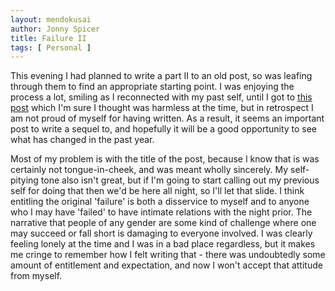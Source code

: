 ```yaml
---
layout: mendokusai
author: Jonny Spicer
title: Failure II
tags: [ Personal ]
---
```

This evening I had planned to write a part II to an old post, so was leafing through them to find an appropriate starting point. I was 
enjoying the process a lot, smiling as I reconnected with my past self, until I got to [this post](https://jonnyspicer.com/mendokusai/2018/03/30/failure)
which I'm sure I thought was harmless at the time, but in retrospect I am not proud of myself for having written. As a result, it seems an important 
post to write a sequel to, and hopefully it will be a good opportunity to see what has changed in the past year.

Most of my problem is with the title of the post, because I know that is was certainly not tongue-in-cheek, and was meant wholly sincerely. My 
self-pitying tone also isn't great, but if I'm going to start calling out my previous self for doing that then we'd be here all night, so I'll 
let that slide. I think entitling the original 'failure' is both a disservice to myself and to anyone who I may have 'failed' to have intimate 
relations with the night prior. The narrative that people of any gender are some kind of challenge where one may succeed or fall short is 
damaging to everyone involved. I was clearly feeling lonely at the time and I was in a bad place regardless, but it makes me cringe to 
remember how I felt writing that - there was undoubtedly some amount of entitlement and expectation, and now I won't accept that attitude from 
myself.


